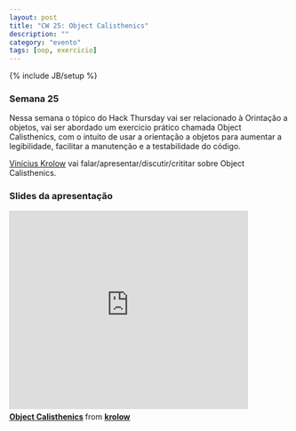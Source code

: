 ```yaml
---
layout: post
title: "CW 25: Object Calisthenics"
description: ""
category: "evento"
tags: [oop, exercicio]
---
```

{% include JB/setup %}

### Semana 25

<p>Nessa semana o tópico do Hack Thursday vai ser relacionado à Orintação a objetos, vai ser abordado um exercicio prático chamada Object Calisthenics, com o intuito de usar a orientação a objetos para aumentar a legibilidade, facilitar a manutenção e a testabilidade do código.</p>
<p><a href="http://github.com/krolow">Vinícius Krolow</a> vai falar/apresentar/discutir/crititar sobre Object Calisthenics.</p>


### Slides da apresentação

<iframe src="http://www.slideshare.net/slideshow/embed_code/13734095" width="427" height="356" frameborder="0" marginwidth="0" marginheight="0" scrolling="no" style="border:1px solid #CCC;border-width:1px 1px 0;margin-bottom:5px" allowfullscreen="true"> </iframe> <div style="margin-bottom:5px"> <strong> <a href="http://www.slideshare.net/krolow/object-calisthenics" title="Object Calisthenics" target="_blank">Object Calisthenics</a> </strong> from <strong><a href="http://www.slideshare.net/krolow" target="_blank">krolow</a></strong> </div>

